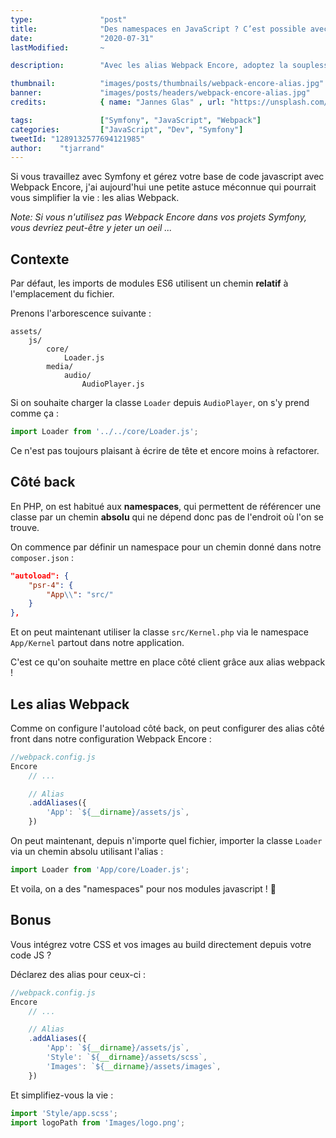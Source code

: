 ```yaml
---
type:               "post"
title:              "Des namespaces en JavaScript ? C’est possible avec les alias Webpack Encore !"
date:               "2020-07-31"
lastModified:       ~

description:        "Avec les alias Webpack Encore, adoptez la souplesse des namespaces PHP dans vos modules JavaScript avec des chemins absolus pour un code plus lisible et plus facile à refactorer."

thumbnail:          "images/posts/thumbnails/webpack-encore-alias.jpg"
banner:             "images/posts/headers/webpack-encore-alias.jpg"
credits:            { name: "Jannes Glas" , url: "https://unsplash.com/@jannesglas" }

tags:               ["Symfony", "JavaScript", "Webpack"]
categories:         ["JavaScript", "Dev", "Symfony"]
tweetId: "1289132577694121985"
author:    "tjarrand"
---
```


Si vous travaillez avec Symfony et gérez votre base de code javascript avec Webpack Encore, j'ai aujourd'hui une petite astuce méconnue qui pourrait vous simplifier la vie : les alias Webpack.

<!--more-->

_Note: Si vous n'utilisez pas Webpack Encore dans vos projets Symfony, vous devriez peut-être y jeter un oeil ..._

## Contexte

Par défaut, les imports de modules ES6 utilisent un chemin __relatif__ à l'emplacement du fichier.

Prenons l'arborescence suivante :

```
assets/
    js/
        core/
            Loader.js
        media/
            audio/
                AudioPlayer.js
```

Si on souhaite charger la classe `Loader` depuis `AudioPlayer`, on s'y prend comme ça :

```javascript
import Loader from '../../core/Loader.js';
```

Ce n'est pas toujours plaisant à écrire de tête et encore moins à refactorer.

## Côté back

En PHP, on est habitué aux __namespaces__, qui permettent de référencer une classe par un chemin __absolu__ qui ne dépend donc pas de l'endroit où l'on se trouve.

On commence par définir un namespace pour un chemin donné dans notre `composer.json` :

```json
"autoload": {
    "psr-4": {
        "App\\": "src/"
    }
},
```

Et on peut maintenant utiliser la classe `src/Kernel.php` via le namespace `App/Kernel` partout dans notre application.

C'est ce qu'on souhaite mettre en place côté client grâce aux alias webpack !

## Les alias Webpack

Comme on configure l'autoload côté back, on peut configurer des alias côté front dans notre configuration Webpack Encore :

```javascript
//webpack.config.js
Encore
    // ...

    // Alias
    .addAliases({
        'App': `${__dirname}/assets/js`,
    })
```

On peut maintenant, depuis n'importe quel fichier, importer la classe `Loader` via un chemin absolu utilisant l'alias :

```javascript
import Loader from 'App/core/Loader.js';
```

Et voila, on a des "namespaces" pour nos modules javascript ! 🎉

## Bonus

Vous intégrez votre CSS et vos images au build directement depuis votre code JS ?

Déclarez des alias pour ceux-ci :

```javascript
//webpack.config.js
Encore
    // ...

    // Alias
    .addAliases({
        'App': `${__dirname}/assets/js`,
        'Style': `${__dirname}/assets/scss`,
        'Images': `${__dirname}/assets/images`,
    })
```

Et simplifiez-vous la vie :

```javascript
import 'Style/app.scss';
import logoPath from 'Images/logo.png';
```

